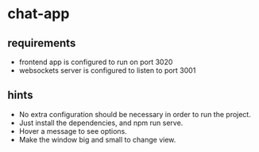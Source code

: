 # chat-app

## requirements

- frontend app is configured to run on port 3020
- websockets server is configured to listen to port 3001

## hints 

- No extra configuration should be necessary in order to run the project.
- Just install the dependencies, and npm run serve.
- Hover a message to see options.
- Make the window big and small to change view.
